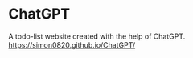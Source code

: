 # ChatGPT
A todo-list website created with the help of ChatGPT.
https://simon0820.github.io/ChatGPT/
